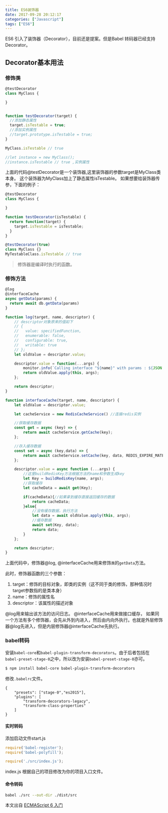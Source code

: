 ```yaml
---
title: ES6装饰器
date: 2017-09-28 20:12:17
categories: ["Javascript"]
tags: ["ES6"]
---
```


ES6 引入了装饰器（Decorator），目前还是提案。但是Babel 转码器已经支持 Decorator。

<!-- more -->

## Decorator基本用法
### 修饰类

``` javascript
@testDecorator
class MyClass {

}


function testDecorator(target) {
  //添加静态属性
  target.isTestable = true;
  //添加实例属性
  //target.prototype.isTestable = true;
}

MyClass.isTestable // true

//let instance = new MyClass();
//instance.isTestable // true ,实例属性
```

上面的代码@testDecorator是一个装饰器,这里装饰器的参数target是MyClass类本身。
这个装饰器为MyClass加上了静态属性isTestable。
如果想要给装饰器传参，下面的例子：
``` javascript
@testDecorator
class MyClass {

}

function testDecorator(isTestable) {
  return function(target) {
    target.isTestable = isTestable;
  }
}

@testDecorator(true)
class MyClass {}
MyTestableClass.isTestable // true
```

> 修饰器是编译时执行的函数。

### 修饰方法

``` javascript
@log
@interfaceCache
async getData(params) {
  return await db.getData(params)
}

function log(target, name, descriptor) {
    // descriptor对象原来的值如下
    // {
    //   value: specifiedFunction,
    //   enumerable: false,
    //   configurable: true,
    //   writable: true
    // };
    let oldValue = descriptor.value;

    descriptor.value = function(...args) {
        monitor.info(`Calling interface "${name}" with params : ${JSON.stringify(args)}`);
        return oldValue.apply(this, args);
    };

    return descriptor;
}

function interfaceCache(target, name, descriptor) {
    let oldValue = descriptor.value;

    let cacheService = new RedisCacheService() //连接redis实例

    //获取缓存数据
    const get = async (key) => {
        return await cacheService.getCache(key);
    };

    //存入缓存数据
    const set = async (key,data) => {
        return await cacheService.setCache(key, data, REDIS_EXPIRE_MATERIAL_LIST);
    };

    descriptor.value = async function (...args) {
        //这里buildRedisKey方法根据方法的name和参数生成key
        let Key = buildRedisKey(name, args);
        //获取缓存
        let cacheData = await get(Key);

        if(cacheData){//如果拿到缓存直接返回缓存的数据
            return cacheData;
        }else{
            //没有缓存数据，执行方法
            let data = await oldValue.apply(this, args);
            //缓存数据
            await set(Key, data);
            return data;
        }
    };

    return descriptor;
}
```

上面代码中，修饰器@log, @interfaceCache用来修饰`类`的`getData`方法。

此时，修饰器函数的三个参数：
1. target：修饰的目标对象，即类的实例（这不同于类的修饰，那种情况时target参数指的是类本身）
2. name：修饰的属性名
3. descriptor：该属性的描述对象

@log用来输出该方法的访问日志。
@interfaceCache用来做接口缓存，
如果同一个方法有多个修饰器，会先从外到内进入，然后由内向外执行。也就是外层修饰器@log先进入，但是内层修饰器@interfaceCache先执行。

### babel转码
安装`babel-core`和`babel-plugin-transform-decorators`。由于后者包括在`babel-preset-stage-0`之中，所以改为安装`babel-preset-stage-0`亦可。
``` bash
$ npm install babel-core babel-plugin-transform-decorators
```

修改`.babelrc`文件。
```
{
    "presets": ["stage-0","es2015"],
    "plugins": [
        "transform-decorators-legacy",
        "transform-class-properties"
    ]
}
```

#### 实时转码

添加启动文件start.js
``` javascript
require('babel-register');
require('babel-polyfill');

require('./src/index.js');
```
index.js 根据自己的项目修改为你的项目入口文件。

#### 命令转码

``` bash
babel ./src --out-dir ./dist/src
```

本文出自 [ECMAScript 6 入门](http://es6.ruanyifeng.com/#docs/decorator)
